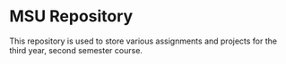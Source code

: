 # MSU Repository

This repository is used to store various assignments and projects for the third year, second semester course.
